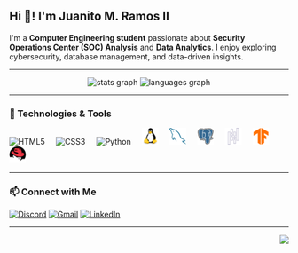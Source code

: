 <h2 align="left">Hi 👋! I'm Juanito M. Ramos II</h2>

I'm a **Computer Engineering student** passionate about **Security Operations Center (SOC) Analysis** and **Data Analytics**. I enjoy exploring cybersecurity, database management, and data-driven insights.

---

<div align="center">
  <img src="https://github-readme-stats.vercel.app/api?username=Juaaanits&hide_title=false&hide_rank=false&show_icons=true&include_all_commits=true&count_private=true&disable_animations=false&theme=dracula&locale=en&hide_border=false&order=1" height="150" alt="stats graph" />
  <img src="https://github-readme-stats.vercel.app/api/top-langs?username=Juaaanits&locale=en&hide_title=false&layout=compact&card_width=320&langs_count=5&theme=dracula&hide_border=false&order=2" height="150" alt="languages graph" />
</div>

---

### 🚀 Technologies & Tools  

<div align="left">
  <img src="https://cdn.jsdelivr.net/gh/devicons/devicon/icons/html5/html5-original.svg" height="30" alt="HTML5" />
  <img width="12" />
  <img src="https://cdn.jsdelivr.net/gh/devicons/devicon/icons/css3/css3-original.svg" height="30" alt="CSS3" />
  <img width="12" />
  <img src="https://cdn.jsdelivr.net/gh/devicons/devicon/icons/python/python-original.svg" height="30" alt="Python" />
  <img width="12" />
  <img src="https://github.com/devicons/devicon/blob/master/icons/linux/linux-original.svg" height="30" alt="Linux" />
  <img width="12" />
  <img src="https://github.com/devicons/devicon/blob/master/icons/mysql/mysql-original.svg" height="30" alt="MySQL" />
  <img width="12" />
  <img src="https://github.com/devicons/devicon/blob/master/icons/postgresql/postgresql-original.svg" height="30" alt="PostgreSQL" />
  <img width="12" />
  <img src="https://github.com/devicons/devicon/blob/master/icons/pandas/pandas-line.svg" height="30" alt="Pandas" />
  <img width="12" />
  <img src="https://github.com/devicons/devicon/blob/master/icons/tensorflow/tensorflow-original.svg" height="30" alt="TensorFlow" />
  <img width="12" />
  <img src="https://github.com/devicons/devicon/blob/master/icons/redhat/redhat-original.svg" height="30" alt="RedHat" />
</div>

---

### 📫 Connect with Me  

<div align="left">
  <a href="your-discord-link"><img src="https://img.shields.io/static/v1?message=Discord&logo=discord&label=&color=7289DA&logoColor=white&labelColor=&style=for-the-badge" height="35" alt="Discord" /></a>
  <a href="your-gmail-link"><img src="https://img.shields.io/static/v1?message=Gmail&logo=gmail&label=&color=D14836&logoColor=white&labelColor=&style=for-the-badge" height="35" alt="Gmail" /></a>
  <a href="your-linkedin-link"><img src="https://img.shields.io/static/v1?message=LinkedIn&logo=linkedin&label=&color=0077B5&logoColor=white&labelColor=&style=for-the-badge" height="35" alt="LinkedIn" /></a>
</div>

---

<img align="right" height="150" src="https://i.imgflip.com/65efzo.gif" />

